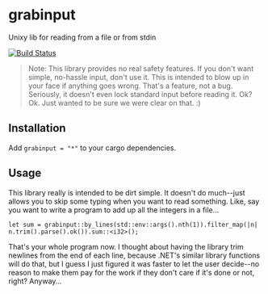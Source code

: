 # grabinput
Unixy lib for reading from a file or from stdin

[![Build Status](https://travis-ci.org/archer884/grabinput.svg?branch=master)](https://travis-ci.org/archer884/grabinput)

> Note: This library provides no real safety features. If you don't want simple, no-hassle input, don't use it. This is intended to blow up in your face if anything goes wrong. That's a feature, not a bug. Seriously, it doesn't even lock standard input before reading it. Ok? Ok. Just wanted to be sure we were clear on that. :)

## Installation
Add `grabinput = "*"` to your cargo dependencies.

## Usage
This library really is intended to be dirt simple. It doesn't do much--just allows you to skip some typing when you want to read something. Like, say you want to write a program to add up all the integers in a file...

    let sum = grabinput::by_lines(std::env::args().nth(1)).filter_map(|n| n.trim().parse().ok()).sum::<i32>();

That's your whole program now. I thought about having the library trim newlines from the end of each line, because .NET's similar library functions will do that, but I guess I just figured it was faster to let the user decide--no reason to make them pay for the work if they don't care if it's done or not, right? Anyway...
